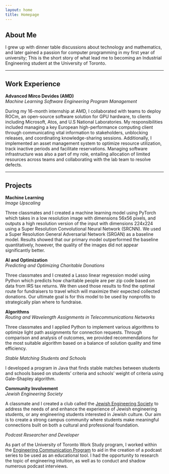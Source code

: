 ```yaml
---
layout: home
title: Homepage
---
```


## **About Me**

I grew up with dinner table discussions about technology and mathematics, and later gained a passion for computer programming in my first year of university; This is the short story of what lead me to becoming an Industrial Engineering student at the University of Toronto. 
 
****
## **Work Experience**

**Advanced Mirco Devides (AMD)**<br>
*Machine Learning Software Engineering Program Management*

During my 16-month internship at AMD, I collaborated with teams to deploy ROCm, an open-source software solution for GPU hardware, to clients including Microsoft, Atos, and U.S National Laboratories. My responsibilities included managing a key European high-performance computing client through communicating vital information to stakeholders, unblocking releases, and coordinating knowledge-sharing sessions. Additionally, I implemented an asset management system to optimize resource utilization, track inactive periods and facilitate reservations. Managing software infrastructure was also a part of my role, entailing allocation of limited resources across teams and collaborating with the lab team to resolve defects.

****
## **Projects**

 **Machine Learning**<br>
*Image Upscaling*

Three classmates and I created a machine learning model using PyTorch which takes in a low resolution image with dimensions 56x56 pixels, and outputs a high resolution version of the input with dimensions 224x224 using a Super Resolution Convolutional Neural Network (SRCNN). We used a Super Resolution General Adversarial Network (SRGAN) as a baseline model. Results showed that our primary model outperformed the baseline quantitatively, however, the quality of the images did not appear significantly better.

**AI and Optimization**<br>
*Predicting and Optimizing Charitable Donations*

Three classmates and I created a Lasso linear regression model using Python which predicts how charitable people are per zip code based on data from IRS tax returns. We then used those results to find the optimal route for fundraisers to travel which will maximize their expected collected donations. Our ultimate goal is for this model to be used by nonprofits to strategically plan where to fundraise. 

**Algorithms**<br>
*Routing and Wavelength Assignments in Telecommunications Networks*

Three classmates and I applied Python to implement various algorithms to optimize light path assignments for connection requests. Through comparison and analysis of outcomes, we provided recommendations for the most suitable algorithm based on a balance of solution quality and time efficiency.

*Stable Matching Students and Schools*

I developed a program in Java that finds stable matches between students and schools based on students’ criteria and schools’ weight of criteria using Gale–Shapley algorithm.
  
**Community Involvement**<br>
*Jewish Engineering Society*

A classmate and I created a club called the [Jewish Engineering Society](https://jes.skule.ca/) to address the needs of and enhance the experience of Jewish engineering students, or any engineering students interested in Jewish culture. Our aim is to create a strong campus community where students make meaningful connections built on both a cultural and professional foundation.

*Podcast Researcher and Developer*

  As part of the University of Toronto Work Study program, I worked within the [Engineering Communication Program](https://ecp.engineering.utoronto.ca/) to aid in the creation of a podcast series to be used as an educational tool. I had the opportunity to research the topic of engineering intuition, as well as to conduct and shadow numerous podcast interviews.
